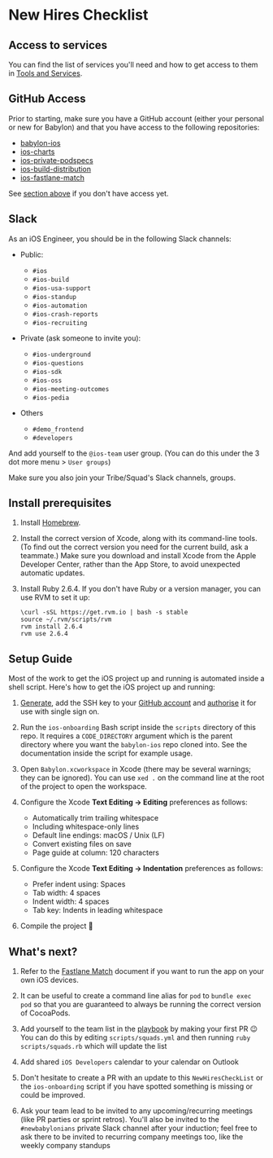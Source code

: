# New Hires Checklist

## Access to services

You can find the list of services you'll need and how to get access to them in [Tools and Services](ToolsAndServices.md).

## GitHub Access

Prior to starting, make sure you have a GitHub account (either your personal or new for Babylon) and that you have access to the following repositories:

- [babylon-ios](https://github.com/babylonhealth/babylon-ios)
- [ios-charts](https://github.com/babylonhealth/ios-charts)
- [ios-private-podspecs](https://github.com/babylonhealth/ios-private-podspecs)
- [ios-build-distribution](https://github.com/babylonhealth/ios-build-distribution)
- [ios-fastlane-match](https://github.com/babylonhealth/ios-fastlane-match)

See [section above](#access-to-services) if you don't have access yet.

## Slack

As an iOS Engineer, you should be in the following Slack channels:

* Public:
	- `#ios`
	- `#ios-build`
	- `#ios-usa-support`
	- `#ios-standup`
	- `#ios-automation`
	- `#ios-crash-reports`
	- `#ios-recruiting`

* Private (ask someone to invite you):
	- `#ios-underground`
	- `#ios-questions`
	- `#ios-sdk`
	- `#ios-oss`
	- `#ios-meeting-outcomes`
	- `#ios-pedia`

* Others
	- `#demo_frontend`
	- `#developers`

And add yourself to the `@ios-team` user group. (You can do this under the 3 dot more menu > `User groups`)

Make sure you also join your Tribe/Squad's Slack channels, groups.

## Install prerequisites

1. Install [Homebrew](https://brew.sh/).

1. Install the correct version of Xcode, along with its command-line tools. (To
   find out the correct version you need for the current build, ask a
   teammate.) Make sure you download and install Xcode from the Apple Developer
   Center, rather than the App Store, to avoid unexpected automatic updates.

1. Install Ruby 2.6.4. If you don't have Ruby or a version manager, you can use
   RVM to set it up:

    ```
    \curl -sSL https://get.rvm.io | bash -s stable
    source ~/.rvm/scripts/rvm
    rvm install 2.6.4
    rvm use 2.6.4
    ```

## Setup Guide

Most of the work to get the iOS project up and running is automated inside a
shell script. Here's how to get the iOS project up and running:

1. [Generate](https://help.github.com/en/articles/generating-a-new-ssh-key-and-adding-it-to-the-ssh-agent#generating-a-new-ssh-key), add the SSH key to your [GitHub account](https://help.github.com/en/articles/adding-a-new-ssh-key-to-your-github-account) and [authorise](https://help.github.com/en/articles/authorizing-an-ssh-key-for-use-with-a-saml-single-sign-on-organization) it for use with single sign on.

1. Run the `ios-onboarding` Bash script inside the `scripts` directory of this
   repo. It requires a `CODE_DIRECTORY` argument which is the parent directory
   where you want the `babylon-ios` repo cloned into. See the documentation
   inside the script for example usage.

1. Open `Babylon.xcworkspace` in Xcode (there may be several warnings; they can be ignored). You can use `xed .` on the command line at the root of the project to open the workspace.

1. Configure the Xcode **Text Editing -> Editing** preferences as follows:
     - Automatically trim trailing whitespace
     - Including whitespace-only lines
     - Default line endings: macOS / Unix (LF)
     - Convert existing files on save
     - Page guide at column: 120 characters

1. Configure the Xcode **Text Editing -> Indentation** preferences as follows:
     - Prefer indent using: Spaces
     - Tab width: 4 spaces
     - Indent width: 4 spaces
     - Tab key: Indents in leading whitespace

1. Compile the project 🎉

## What's next?

1. Refer to the [Fastlane Match](FastlaneMatch.md#day-to-day-development) document if you want to run the app on your own iOS devices.

1. It can be useful to create a command line alias for `pod` to `bundle exec pod` so that you are guaranteed to always be running the correct version of CocoaPods.

1. Add yourself to the team list in the [playbook](https://github.com/babylonhealth/ios-playbook) by making your first PR 😉
   You can do this by editing `scripts/squads.yml` and then running `ruby scripts/squads.rb` which will update the list

1. Add shared `iOS Developers` calendar to your calendar on Outlook

1. Don't hesitate to create a PR with an update to this `NewHiresCheckList` or the `ios-onboarding` script if you have spotted something is missing or could be improved.

1. Ask your team lead to be invited to any upcoming/recurring meetings (like PR parties or sprint retros).
   You'll also be invited to the `#newbabylonians` private Slack channel after your induction; feel free to ask there to be invited to recurring company meetings too, like the weekly company standups
